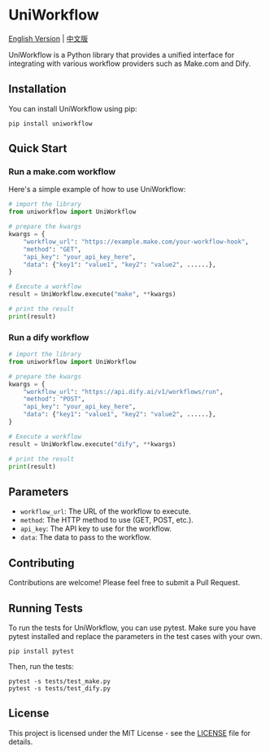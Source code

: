 # UniWorkflow

[English Version](README.md) | [中文版](README_zh.md)


UniWorkflow is a Python library that provides a unified interface for integrating with various workflow providers such as Make.com and Dify.

## Installation

You can install UniWorkflow using pip:

```
pip install uniworkflow
```

## Quick Start

### Run a make.com workflow
Here's a simple example of how to use UniWorkflow:

```python
# import the library
from uniworkflow import UniWorkflow

# prepare the kwargs
kwargs = {
    "workflow_url": "https://example.make.com/your-workflow-hook",
    "method": "GET",
    "api_key": "your_api_key_here",
    "data": {"key1": "value1", "key2": "value2", ......},
}

# Execute a workflow
result = UniWorkflow.execute("make", **kwargs)

# print the result
print(result)
```

### Run a dify workflow

```python
# import the library
from uniworkflow import UniWorkflow

# prepare the kwargs
kwargs = {
    "workflow_url": "https://api.dify.ai/v1/workflows/run",
    "method": "POST",
    "api_key": "your_api_key_here",
    "data": {"key1": "value1", "key2": "value2", ......},
}

# Execute a workflow
result = UniWorkflow.execute("dify", **kwargs) 

# print the result
print(result)
```

## Parameters

- `workflow_url`: The URL of the workflow to execute.
- `method`: The HTTP method to use (GET, POST, etc.).
- `api_key`: The API key to use for the workflow.
- `data`: The data to pass to the workflow.

## Contributing

Contributions are welcome! Please feel free to submit a Pull Request.

## Running Tests

To run the tests for UniWorkflow, you can use pytest. Make sure you have pytest installed and replace the parameters in the test cases with your own.

```
pip install pytest
```

Then, run the tests:

```
pytest -s tests/test_make.py
pytest -s tests/test_dify.py
```

## License

This project is licensed under the MIT License - see the [LICENSE](LICENSE) file for details.